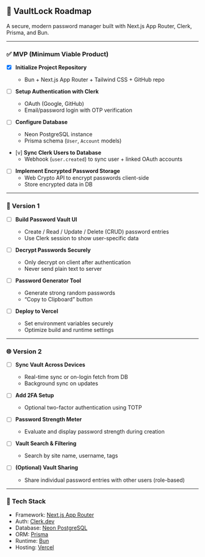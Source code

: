 ## 📌 VaultLock Roadmap

A secure, modern password manager built with Next.js App Router, Clerk, Prisma, and Bun.

---

### ✅ MVP (Minimum Viable Product)

- [x] **Initialize Project Repository**
  - Bun + Next.js App Router + Tailwind CSS + GitHub repo

- [ ] **Setup Authentication with Clerk**
  - OAuth (Google, GitHub)
  - Email/password login with OTP verification

- [ ] **Configure Database**
  - Neon PostgreSQL instance
  - Prisma schema (`User`, `Account` models)

- [v] **Sync Clerk Users to Database**
  - Webhook (`user.created`) to sync user + linked OAuth accounts

- [ ] **Implement Encrypted Password Storage**
  - Web Crypto API to encrypt passwords client-side
  - Store encrypted data in DB

---

### 🚀 Version 1

- [ ] **Build Password Vault UI**
  - Create / Read / Update / Delete (CRUD) password entries
  - Use Clerk session to show user-specific data

- [ ] **Decrypt Passwords Securely**
  - Only decrypt on client after authentication
  - Never send plain text to server

- [ ] **Password Generator Tool**
  - Generate strong random passwords
  - “Copy to Clipboard” button

- [ ] **Deploy to Vercel**
  - Set environment variables securely
  - Optimize build and runtime settings

---

### 🌐 Version 2

- [ ] **Sync Vault Across Devices**
  - Real-time sync or on-login fetch from DB
  - Background sync on updates

- [ ] **Add 2FA Setup**
  - Optional two-factor authentication using TOTP

- [ ] **Password Strength Meter**
  - Evaluate and display password strength during creation

- [ ] **Vault Search & Filtering**
  - Search by site name, username, tags

- [ ] **(Optional) Vault Sharing**
  - Share individual password entries with other users (role-based)

---

### 📁 Tech Stack

- Framework: [Next.js App Router](https://nextjs.org/docs/app)
- Auth: [Clerk.dev](https://clerk.dev/)
- Database: [Neon PostgreSQL](https://neon.tech/)
- ORM: [Prisma](https://prisma.io/)
- Runtime: [Bun](https://bun.sh/)
- Hosting: [Vercel](https://vercel.com/)

